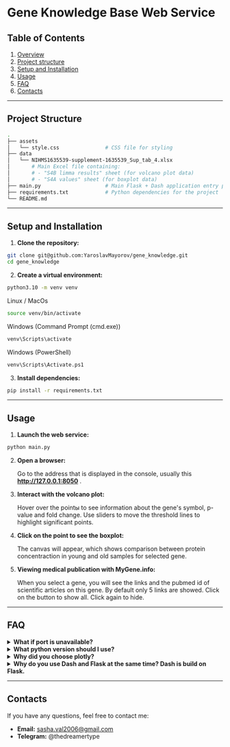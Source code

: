 # Gene Knowledge Base Web Service

## Table of Contents

1. [Overview](#overview)  
2. [Project structure](#project-structure)
3. [Setup and Installation](#setup-and-installation)
4. [Usage](#usage)
5. [FAQ](#faq)
6. [Contacts](#contacts)

---

## Project Structure

```bash
.
├── assets
│   └── style.css               # CSS file for styling
├── data
│   └── NIHMS1635539-supplement-1635539_Sup_tab_4.xlsx  
│       # Main Excel file containing:
│       # - "S4B limma results" sheet (for volcano plot data)
│       # - "S4A values" sheet (for boxplot data)
├── main.py                     # Main Flask + Dash application entry point
├── requirements.txt            # Python dependencies for the project
└── README.md
```

---

## Setup and Installation

1. **Clone the repository:**
```bash
git clone git@github.com:YaroslavMayorov/gene_knowledge.git
cd gene_knowledge
```

2. **Create a virtual environment:**
```bash
python3.10 -m venv venv
```

Linux / MacOs

```bash
source venv/bin/activate
```

Windows (Command Prompt (cmd.exe))

```bash
venv\Scripts\activate
```

Windows (PowerShell)

```bash
venv\Scripts\Activate.ps1
```

3. **Install dependencies:**
```bash
pip install -r requirements.txt
```

---

## Usage

1. **Launch the web service:**
```bash
python main.py
```

2. **Open a browser:**

   Go to the address that is displayed in the console, usually this **http://127.0.0.1:8050** .

3. **Interact with the volcano plot:**

   Hover over the pointы to see information about the gene's symbol, p-value and fold change. Use sliders to move the threshold lines to highlight significant points.

4. **Click on the point to see the boxplot:**

   The canvas will appear, which shows comparison between protein concentraction in young and old samples for selected gene. 

5. **Viewing medical publication with MyGene.info:**

   When you select a gene, you will see the links and the pubmed id of scientific articles on this gene. By default only 5 links are showed. Click on the button to show all. Click again to hide.

---

## FAQ

<details>
<summary><strong> What if port is unavailable?</strong></summary>

   By default server is on port 8050. Change the port in `main.py` (line 380):
   ```bash
   app.run_server(port=free_port)
   ```
</details>

<details>
<summary><strong> What python version should I use? </strong></summary>

   Python 3.10 is recommended. Earlier versions may work but could introduce compatibility issues.
</details>

<details>
<summary><strong> Why did you choose plotly? </strong></summary>

   - Support interactive graphics
  
   - Clear documentation – lots of examples, easy to understand.
  
   - Dash compatibility – allows you to create full-fledged web pages using lists directly in Python.
  
   - Simply graphs created by few lines, but deep customization is available too.
</details>

<details>
<summary><strong> Why do you use Dash and Flask at the same time? Dash is build on Flask. </strong></summary>

   Dash is built on Flask, but by default, it creates its own Flask instance internally. The Flask instance is needed to integrate the Dash application into a larger Flask app. This is important when working on real projects.
</details>

---

## Contacts 

If you have any questions, feel free to contact me:  

- **Email:** sasha.val2006@gmail.com
- **Telegram:** @thedreamertype


